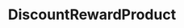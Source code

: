---
title: DiscountRewardProduct
description: "GetCandy\\Api\\Core\\Discounts\\Models\\DiscountRewardProduct"
---